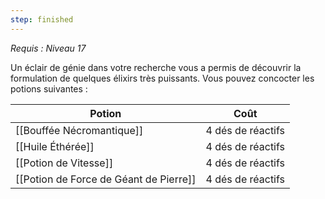 ```yaml
---
step: finished
---
```

*Requis : Niveau 17*

Un éclair de génie dans votre recherche vous a permis de découvrir la formulation de quelques élixirs très puissants. Vous pouvez concocter les potions suivantes : 

| Potion                                 | Coût              |
| -------------------------------------- | ----------------- |
| [[Bouffée Nécromantique]]              | 4 dés de réactifs |
| [[Huile Éthérée]]                      | 4 dés de réactifs |
| [[Potion de Vitesse]]                  | 4 dés de réactifs |
| [[Potion de Force de Géant de Pierre]] | 4 dés de réactifs |
